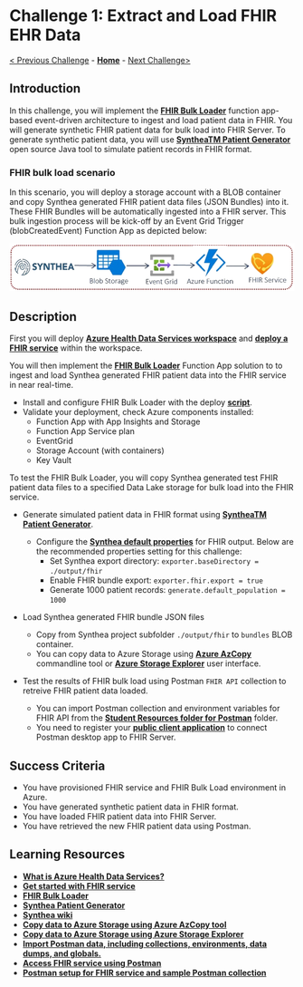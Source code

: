 # Challenge 1: Extract and Load FHIR EHR Data

[< Previous Challenge](./Challenge00.md) - **[Home](../readme.md)** - [Next Challenge>](./Challenge02.md)

## Introduction

In this challenge, you will implement the **[FHIR Bulk Loader](https://github.com/microsoft/fhir-loader)** function app-based event-driven architecture to ingest and load patient data in FHIR.  You will generate synthetic FHIR patient data for bulk load into FHIR Server.  To generate synthetic patient data, you will use **[SyntheaTM Patient Generator](https://github.com/synthetichealth/synthea#syntheatm-patient-generator)** open source Java tool to simulate patient records in FHIR format.  

### FHIR bulk load scenario
In this scenario, you will deploy a storage account with a BLOB container and copy Synthea generated FHIR patient data files (JSON Bundles) into it.  These FHIR Bundles will be automatically ingested into a FHIR server.  This bulk ingestion process will be kick-off by an Event Grid Trigger (blobCreatedEvent) Function App as depicted below:

<center><img src="../images/challenge01-architecture.png" width="550"></center>

## Description

First you will deploy **[Azure Health Data Services workspace](https://docs.microsoft.com/en-us/azure/healthcare-apis/workspace-overview)** and **[deploy a FHIR service](https://docs.microsoft.com/en-us/azure/healthcare-apis/fhir/fhir-portal-quickstart)** within the workspace.

You will then implement the **[FHIR Bulk Loader](https://github.com/microsoft/fhir-loader)** Function App solution to to ingest and load Synthea generated FHIR patient data into the FHIR service in near real-time.
- Install and configure FHIR Bulk Loader with the deploy **[script](https://github.com/microsoft/fhir-loader/blob/main/scripts/Readme.md#getting-started)**.
- Validate your deployment, check Azure components installed:
   - Function App with App Insights and Storage
   - Function App Service plan
   - EventGrid
   - Storage Account (with containers)
   - Key Vault

To test the FHIR Bulk Loader, you will copy Synthea generated test FHIR patient data files to a specified Data Lake storage for bulk load into the FHIR service.
- Generate simulated patient data in FHIR format using **[SyntheaTM Patient Generator](https://github.com/synthetichealth/synthea#syntheatm-patient-generator)**.
   - Configure the **[Synthea default properties](https://github.com/synthetichealth/synthea#changing-the-default-properties)** for FHIR output.  Below are the recommended properties setting for this challenge:
      - Set Synthea export directory: 
      `exporter.baseDirectory = ./output/fhir`
      - Enable FHIR bundle export: 
      `exporter.fhir.export = true`
      - Generate 1000 patient records: 
      `generate.default_population = 1000`
        
 - Load Synthea generated FHIR bundle JSON files
   - Copy from Synthea project subfolder `./output/fhir` to `bundles` BLOB container.
   - You can copy data to Azure Storage using **[Azure AzCopy](https://docs.microsoft.com/en-us/azure/storage/common/storage-use-azcopy-v10)** commandline tool or **[Azure Storage Explorer](https://docs.microsoft.com/en-us/azure/storage/blobs/storage-quickstart-blobs-storage-explorer#upload-blobs-to-the-container)** user interface.
- Test the results of FHIR bulk load using Postman `FHIR API` collection to retreive FHIR patient data loaded.
   - You can import Postman collection and environment variables for FHIR API from the **[Student Resources folder for Postman](./Resources/Postman)** folder.
   - You need to register your **[public client application](https://docs.microsoft.com/en-us/azure/healthcare-apis/fhir/use-postman)** to connect Postman desktop app to FHIR Server.

## Success Criteria

   - You have provisioned FHIR service and FHIR Bulk Load environment in Azure.
   - You have generated synthetic patient data in FHIR format.
   - You have loaded FHIR patient data into FHIR Server.
   - You have retrieved the new FHIR patient data using Postman.

## Learning Resources

- **[What is Azure Health Data Services?](https://docs.microsoft.com/en-us/azure/healthcare-apis/healthcare-apis-overview)**
- **[Get started with FHIR service](https://docs.microsoft.com/en-us/azure/healthcare-apis/fhir/get-started-with-fhir)**
- **[FHIR Bulk Loader](https://github.com/microsoft/fhir-loader)**
- **[Synthea Patient Generator](https://github.com/synthetichealth/synthea#syntheatm-patient-generator)**
- **[Synthea wiki](https://github.com/synthetichealth/synthea/wiki)**
- **[Copy data to Azure Storage using Azure AzCopy tool](https://docs.microsoft.com/en-us/azure/storage/common/storage-use-azcopy-v10)**
- **[Copy data to Azure Storage using Azure Storage Explorer](https://docs.microsoft.com/en-us/azure/storage/blobs/storage-quickstart-blobs-storage-explorer#upload-blobs-to-the-container)** 
- **[Import Postman data, including collections, environments, data dumps, and globals.](https://learning.postman.com/docs/getting-started/importing-and-exporting-data/)**
- **[Access FHIR service using Postman](https://docs.microsoft.com/en-us/azure/healthcare-apis/fhir/use-postman)**
- **[Postman setup for FHIR service and sample Postman collection](https://github.com/rsliang/azure-healthcare-apis-workshop/blob/main/resources/docs/Postman_FHIR_service_README.md)**
